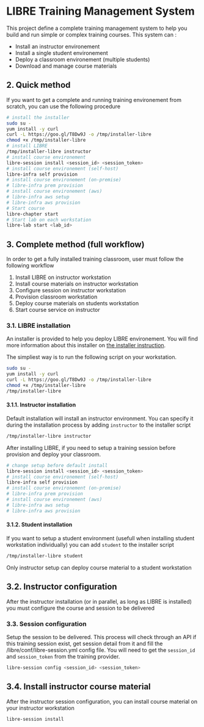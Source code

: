 # LIBRE Training Management System

This project define a complete training management system to help you build and run simple 
or complex training courses. This system can :
- Install an instructor environement
- Install a single student environement
- Deploy a classroom environement (multiple students)
- Download and manage course materials

## 2. Quick method

If you want to get a complete and running training environement from scratch, you can use the 
following procedure

```bash
# install the installer
sudo su -
yum install -y curl
curl -L https://goo.gl/T8Dw9J -o /tmp/installer-libre
chmod +x /tmp/installer-libre
# install LIBRE
/tmp/installer-libre instructor
# install course environement
libre-session install <session_id> <session_token>
# install course environement (self-host)
libre-infra self provision
# install course environement (on-premise)
# libre-infra prem provision
# install course environement (aws)
# libre-infra aws setup
# libre-infra aws provision
# Start course 
libre-chapter start
# Start lab on each workstation 
libre-lab start <lab_id>
```

## 3. Complete  method (full workflow)

In order to get a fully installed training classroom, user must follow the following 
workflow

1. Install LIBRE on instructor workstation
2. Install course materials on instructor workstation
3. Configure session on instructor workstation
4. Provision classroom workstation
5. Deploy course materials on students workstation
6. Start course service on instructor


### 3.1. LIBRE installation

An installer is provided to help you deploy LIBRE environement. You will find more 
information about this installer on [the installer instruction](installer.md).

The simpliest way is to run the following script on your workstation. 

```bash
sudo su -
yum install -y curl
curl -L https://goo.gl/T8Dw9J -o /tmp/installer-libre
chmod +x /tmp/installer-libre
/tmp/installer-libre 
```

#### 3.1.1. Instructor installation

Default installation will install an instructor environment. You can specify it during the 
installation process by adding `instructor` to the installer script
```bash
/tmp/installer-libre instructor
```

After installing LIBRE, if you need to setup a training session before provision and deploy your classroom.

```bash
# change setup before default install
libre-session install <session_id> <session_token>
# install course environement (self-host)
libre-infra self provision
# install course environement (on-premise)
# libre-infra prem provision
# install course environement (aws)
# libre-infra aws setup
# libre-infra aws provision
```

#### 3.1.2. Student installation

If you want to setup a student environment (usefull when installing student workstation 
individually) you can add `student` to the installer script

```bash
/tmp/installer-libre student
```

Only instructor setup can deploy course material to a student workstation

## 3.2. Instructor configuration

After the instructor installation (or in parallel, as long as LIBRE is installed)
you must configure the course and session to be delivered

### 3.3. Session configuration

Setup the session to be delivered. This process will check through an API if this training session
exist, get session detail from it and fill the /libre/conf/libre-session.yml config file.
You will need to get the `session_id` and `session_token` from the training provider.

```bash
libre-session config <session_id> <session_token>
```

## 3.4. Install instructor course material

After the instructor session configuration, you can install course material on your instructor workstation

```bash
libre-session install
```